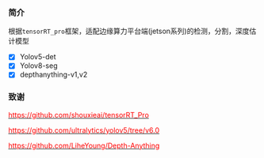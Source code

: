 ### 简介
根据`tensorRT_pro`框架，适配边缘算力平台端(jetson系列)的检测，分割，深度估计模型
- [x] Yolov5-det
- [x] Yolov8-seg
- [x] depthanything-v1,v2

### 致谢
[<font color=red>https://github.com/shouxieai/tensorRT_Pro</font>](https://github.com/shouxieai/tensorRT_Pro)

[<font color=red>https://github.com/ultralytics/yolov5/tree/v6.0</font>](https://github.com/ultralytics/yolov5/tree/v6.0)

[<font color=red>https://github.com/LiheYoung/Depth-Anything</font>](https://github.com/LiheYoung/Depth-Anything)

